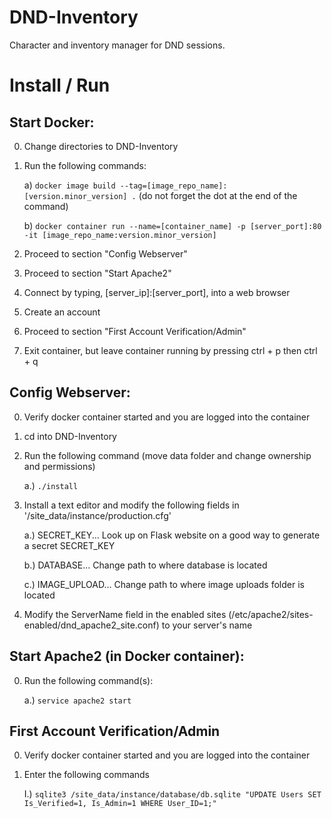 # DND-Inventory
Character and inventory manager for DND sessions.

# Install / Run
## Start Docker:
0. Change directories to DND-Inventory
1. Run the following commands:

	a) `docker image build --tag=[image_repo_name]:[version.minor_version] .` (do not forget the dot at the end of the command)

	b) `docker container run --name=[container_name] -p [server_port]:80 -it [image_repo_name:version.minor_version]`

2. Proceed to section "Config Webserver"
3. Proceed to section "Start Apache2"
4. Connect by typing, [server_ip]:[server_port], into a web browser
5. Create an account
6. Proceed to section "First Account Verification/Admin"
7. Exit container, but leave container running by pressing ctrl + p then ctrl + q

## Config Webserver:
0. Verify docker container started and you are logged into the container
1. cd into DND-Inventory
2. Run the following command (move data folder and change ownership and permissions)

	a.) `./install`

3. Install a text editor and modify the following fields in '/site_data/instance/production.cfg'

	a.) SECRET_KEY... Look up on Flask website on a good way to generate a secret SECRET_KEY
	
	b.) DATABASE... Change path to where database is located 
	
	c.) IMAGE_UPLOAD... Change path to where image uploads folder is located
	
4. Modify the ServerName field in the enabled sites (/etc/apache2/sites-enabled/dnd_apache2_site.conf) to your server's name

## Start Apache2 (in Docker container):
0. Run the following command(s):

	a.) `service apache2 start`

## First Account Verification/Admin
0. Verify docker container started and you are logged into the container
1. Enter the following commands

	I.) `sqlite3 /site_data/instance/database/db.sqlite "UPDATE Users SET Is_Verified=1, Is_Admin=1 WHERE User_ID=1;"`
